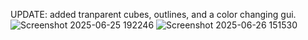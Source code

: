 UPDATE: added tranparent cubes, outlines, and a color changing gui.
![Screenshot 2025-06-25 192246](https://github.com/user-attachments/assets/67fb58c9-8076-4b21-b908-e729c331054f)
![Screenshot 2025-06-26 151530](https://github.com/user-attachments/assets/8566a2d1-8629-44af-bcdd-3afb8f712b6a)
